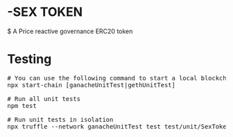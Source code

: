 # -SEX TOKEN
$ A Price reactive governance ERC20 token


# Testing
<pre># You can use the following command to start a local blockchain instance
npx start-chain [ganacheUnitTest|gethUnitTest]

# Run all unit tests
npm test

# Run unit tests in isolation
npx truffle --network ganacheUnitTest test test/unit/SexToken.js</pre>
